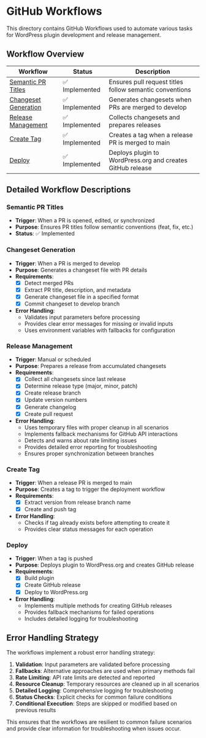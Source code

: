 # GitHub Workflows

This directory contains GitHub Workflows used to automate various tasks for WordPress plugin development and release management.

## Workflow Overview

| Workflow | Status | Description |
|----------|--------|-------------|
| [Semantic PR Titles](./semantic-pr-titles.yml) | ✅ Implemented | Ensures pull request titles follow semantic conventions |
| [Changeset Generation](./generate-changeset.yml) | ✅ Implemented | Generates changesets when PRs are merged to develop |
| [Release Management](./release-management.yml) | ✅ Implemented | Collects changesets and prepares releases |
| [Create Tag](./create-tag.yml) | ✅ Implemented | Creates a tag when a release PR is merged to main |
| [Deploy](./deploy.yml) | ✅ Implemented | Deploys plugin to WordPress.org and creates GitHub release |

## Detailed Workflow Descriptions

### Semantic PR Titles
- **Trigger**: When a PR is opened, edited, or synchronized
- **Purpose**: Ensures PR titles follow semantic conventions (feat, fix, etc.)
- **Status**: ✅ Implemented

### Changeset Generation
- **Trigger**: When a PR is merged to develop
- **Purpose**: Generates a changeset file with PR details
- **Requirements**:
  - [x] Detect merged PRs
  - [x] Extract PR title, description, and metadata
  - [x] Generate changeset file in a specified format
  - [x] Commit changeset to develop branch
- **Error Handling**:
  - Validates input parameters before processing
  - Provides clear error messages for missing or invalid inputs
  - Uses environment variables with fallbacks for configuration

### Release Management
- **Trigger**: Manual or scheduled
- **Purpose**: Prepares a release from accumulated changesets
- **Requirements**:
  - [x] Collect all changesets since last release
  - [x] Determine release type (major, minor, patch)
  - [x] Create release branch
  - [x] Update version numbers
  - [x] Generate changelog
  - [x] Create pull request
- **Error Handling**:
  - Uses temporary files with proper cleanup in all scenarios
  - Implements fallback mechanisms for GitHub API interactions
  - Detects and warns about rate limiting issues
  - Provides detailed error reporting for troubleshooting
  - Ensures proper synchronization between branches

### Create Tag
- **Trigger**: When a release PR is merged to main
- **Purpose**: Creates a tag to trigger the deployment workflow
- **Requirements**:
  - [x] Extract version from release branch name
  - [x] Create and push tag
- **Error Handling**:
  - Checks if tag already exists before attempting to create it
  - Provides clear status messages for each operation

### Deploy
- **Trigger**: When a tag is pushed
- **Purpose**: Deploys plugin to WordPress.org and creates GitHub release
- **Requirements**:
  - [x] Build plugin
  - [x] Create GitHub release
  - [x] Deploy to WordPress.org
- **Error Handling**:
  - Implements multiple methods for creating GitHub releases
  - Provides fallback mechanisms for failed operations
  - Includes detailed logging for troubleshooting

## Error Handling Strategy

The workflows implement a robust error handling strategy:

1. **Validation**: Input parameters are validated before processing
2. **Fallbacks**: Alternative approaches are used when primary methods fail
3. **Rate Limiting**: API rate limits are detected and reported
4. **Resource Cleanup**: Temporary resources are cleaned up in all scenarios
5. **Detailed Logging**: Comprehensive logging for troubleshooting
6. **Status Checks**: Explicit checks for common failure conditions
7. **Conditional Execution**: Steps are skipped or modified based on previous results

This ensures that the workflows are resilient to common failure scenarios and provide clear information for troubleshooting when issues occur.

